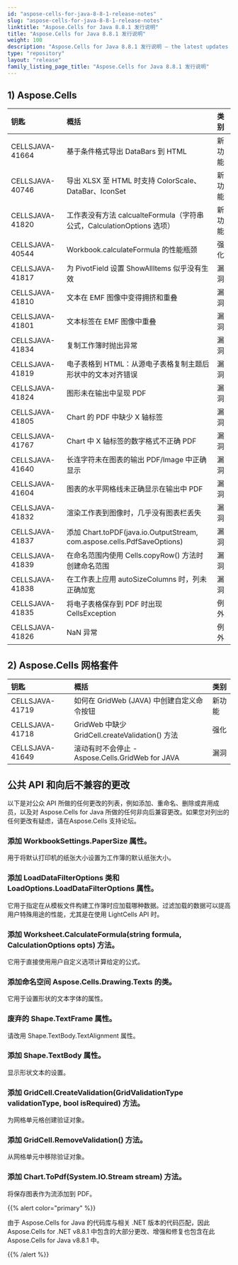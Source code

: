 ```yaml
---
id: "aspose-cells-for-java-8-8-1-release-notes"
slug: "aspose-cells-for-java-8-8-1-release-notes"
linktitle: "Aspose.Cells for Java 8.8.1 发行说明"
title: "Aspose.Cells for Java 8.8.1 发行说明"
weight: 100
description: "Aspose.Cells for Java 8.8.1 发行说明 – the latest updates and fixes."
type: "repository"
layout: "release"
family_listing_page_title: "Aspose.Cells for Java 8.8.1 发行说明"
---
```

## **1) Aspose.Cells**

|**钥匙** |**概括** |**类别** |
|:- |:- |:- |
|CELLSJAVA-41664 |基于条件格式导出 DataBars 到 HTML|新功能|
|CELLSJAVA-40746 |导出 XLSX 至 HTML 时支持 ColorScale、DataBar、IconSet|新功能|
|CELLSJAVA-41820 |工作表没有方法 calcualteFormula（字符串公式，CalculationOptions 选项）|新功能|
|CELLSJAVA-40544 | Workbook.calculateFormula 的性能瓶颈|强化|
|CELLSJAVA-41817 |为 PivotField 设置 ShowAllItems 似乎没有生效|漏洞|
|CELLSJAVA-41810 |文本在 EMF 图像中变得拥挤和重叠|漏洞|
|CELLSJAVA-41801 |文本标签在 EMF 图像中重叠|漏洞|
|CELLSJAVA-41834 |复制工作簿时抛出异常|漏洞|
|CELLSJAVA-41819 |电子表格到 HTML：从源电子表格复制主题后形状中的文本对齐错误|漏洞|
|CELLSJAVA-41824 |图形未在输出中呈现 PDF|漏洞|
|CELLSJAVA-41805 | Chart 的 PDF 中缺少 X 轴标签|漏洞|
|CELLSJAVA-41767 |Chart 中 X 轴标签的数字格式不正确 PDF|漏洞|
|CELLSJAVA-41640 |长连字符未在图表的输出 PDF/Image 中正确显示|漏洞|
|CELLSJAVA-41604 |图表的水平网格线未正确显示在输出中 PDF|漏洞|
|CELLSJAVA-41832 |渲染工作表到图像时，几乎没有图表栏丢失|漏洞|
|CELLSJAVA-41837 |添加 Chart.toPDF(java.io.OutputStream, com.aspose.cells.PdfSaveOptions)|漏洞|
|CELLSJAVA-41839 |在命名范围内使用 Cells.copyRow() 方法时创建命名范围|漏洞|
|CELLSJAVA-41838 |在工作表上应用 autoSizeColumns 时，列未正确加宽|漏洞|
|CELLSJAVA-41835 |将电子表格保存到 PDF 时出现 CellsException|例外|
|CELLSJAVA-41826 | NaN 异常|例外|
## **2) Aspose.Cells 网格套件**

|**钥匙** |**概括** |**类别** |
|:- |:- |:- |
|CELLSJAVA-41719 |如何在 GridWeb (JAVA) 中创建自定义命令按钮|新功能|
|CELLSJAVA-41718 |GridWeb 中缺少 GridCell.createValidation() 方法|强化|
|CELLSJAVA-41649 |滚动有时不会停止 - Aspose.Cells.GridWeb for JAVA|漏洞|
## **公共 API 和向后不兼容的更改**
以下是对公众 API 所做的任何更改的列表，例如添加、重命名、删除或弃用成员，以及对 Aspose.Cells for Java 所做的任何非向后兼容更改。如果您对列出的任何更改有疑虑，请在Aspose.Cells 支持论坛。
### **添加 WorkbookSettings.PaperSize 属性。**
用于将默认打印机的纸张大小设置为工作簿的默认纸张大小。
### **添加 LoadDataFilterOptions 类和 LoadOptions.LoadDataFilterOptions 属性。**
它用于指定在从模板文件构建工作簿时应加载哪种数据。过滤加载的数据可以提高用户特殊用途的性能，尤其是在使用 LightCells API 时。
### **添加 Worksheet.CalculateFormula(string formula, CalculationOptions opts) 方法。**
它用于直接使用用户自定义选项计算给定的公式。
### **添加命名空间 Aspose.Cells.Drawing.Texts 的类。**
它用于设置形状的文本字体的属性。
### **废弃的 Shape.TextFrame 属性。**
请改用 Shape.TextBody.TextAlignment 属性。
### **添加 Shape.TextBody 属性。**
显示形状文本的设置。
### **添加 GridCell.CreateValidation(GridValidationType validationType, bool isRequired) 方法。**
为网格单元格创建验证对象。
### **添加 GridCell.RemoveValidation() 方法。**
从网格单元中移除验证对象。
### **添加 Chart.ToPdf(System.IO.Stream stream) 方法。**
将保存图表作为流添加到 PDF。

{{% alert color="primary" %}} 

由于 Aspose.Cells for Java 的代码库与相关 .NET 版本的代码匹配，因此 Aspose.Cells for .NET v8.8.1 中包含的大部分更改、增强和修复也包含在此 Aspose.Cells for Java v8.8.1 中。

{{% /alert %}}
